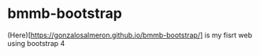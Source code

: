 # bmmb-bootstrap
(Here)[https://gonzalosalmeron.github.io/bmmb-bootstrap/] is my fisrt web using bootstrap 4 

